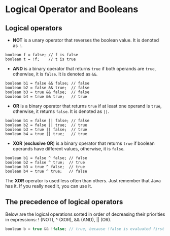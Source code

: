 # Logical Operator and Booleans

## Logical operators

- **NOT** is a unary operator that reverses the boolean value. It is denoted as `!`.

```
boolean f = false; // f is false
boolean t = !f;    // t is true

```

- **AND** is a binary operator that returns `true` if both operands are `true`, otherwise, it is `false`. It is denoted as `&&`.

```
boolean b1 = false && false; // false
boolean b2 = false && true;  // false
boolean b3 = true && false;  // false
boolean b4 = true && true;   // true

```

- **OR** is a binary operator that returns `true` if at least one operand is `true`, otherwise, it returns `false`. It is denoted as `||`.

```
boolean b1 = false || false; // false
boolean b2 = false || true;  // true
boolean b3 = true || false;  // true
boolean b4 = true || true;   // true

```

- **XOR** (**exclusive OR**) is a binary operator that returns `true` if boolean operands have different values, otherwise, it is `false`.

```
boolean b1 = false ^ false; // false
boolean b2 = false ^ true;  // true
boolean b3 = true ^ false;  // true
boolean b4 = true ^ true;   // false

```

The **XOR** operator is used less often than others. Just remember that Java has it. If you really need it, you can use it.

## The precedence of logical operators

Below are the logical operations sorted in order of decreasing their priorities in expressions: ! (NOT), ^ (XOR), && (AND), || (OR).

```jsx
boolean b = true && !false; // true, because !false is evaluated first
```
